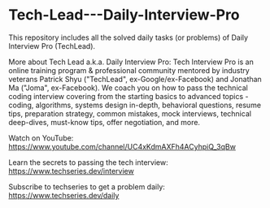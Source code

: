 # Tech-Lead---Daily-Interview-Pro
This repository includes all the solved daily tasks (or problems) of Daily Interview Pro (TechLead). 

More about Tech Lead a.k.a. Daily Interview Pro:
    Tech Interview Pro is an online training program & professional community mentored by industry veterans Patrick Shyu ("TechLead", ex-Google/ex-Facebook) and Jonathan Ma ("Joma", ex-Facebook).  We coach you on how to pass the technical coding interview covering from the starting basics to advanced topics - coding, algorithms, systems design in-depth, behavioral questions, resume tips, preparation strategy, common mistakes, mock interviews, technical deep-dives, must-know tips, offer negotiation, and more.

Watch on YouTube: https://www.youtube.com/channel/UC4xKdmAXFh4ACyhpiQ_3qBw

Learn the secrets to passing the tech interview: https://www.techseries.dev/interview

Subscribe to techseries to get a problem daily: https://www.techseries.dev/daily
